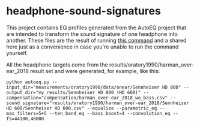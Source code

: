 # headphone-sound-signatures
This project contains EQ profiles generated from the AutoEQ project that are intended to transform the sound signature of one headphone into another. These files are the result of running [this command](https://github.com/jaakkopasanen/AutoEq#using-sound-signatures) and a shared here just as a convenience in case you're unable to run the command yourself. 

All the headphone targets come from the results/oratory1990/harman_over-ear_2018 result set and were generated, for example, like this:

    python autoeq.py --input_dir="measurements/oratory1990/data/onear/Sennheiser HD 800" --output_dir="my_results/Sennheiser HD 800 (HD 600)" --compensation="compensation/harman_over-ear_2018_wo_bass.csv" --sound_signature="results/oratory1990/harman_over-ear_2018/Sennheiser HD 600/Sennheiser HD 600.csv" --equalize --parametric_eq --max_filters=5+5 --ten_band_eq --bass_boost=4 --convolution_eq --fs=44100,48000
